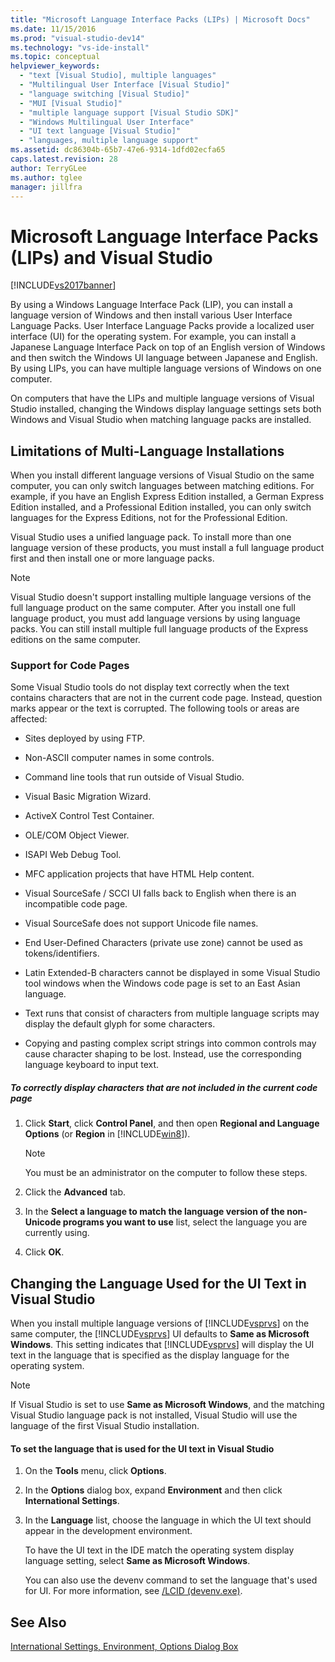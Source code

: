```yaml
---
title: "Microsoft Language Interface Packs (LIPs) | Microsoft Docs"
ms.date: 11/15/2016
ms.prod: "visual-studio-dev14"
ms.technology: "vs-ide-install"
ms.topic: conceptual
helpviewer_keywords:
  - "text [Visual Studio], multiple languages"
  - "Multilingual User Interface [Visual Studio]"
  - "language switching [Visual Studio]"
  - "MUI [Visual Studio]"
  - "multiple language support [Visual Studio SDK]"
  - "Windows Multilingual User Interface"
  - "UI text language [Visual Studio]"
  - "languages, multiple language support"
ms.assetid: dc86304b-65b7-47e6-9314-1dfd02ecfa65
caps.latest.revision: 28
author: TerryGLee
ms.author: tglee
manager: jillfra
---
```

# Microsoft Language Interface Packs (LIPs) and Visual Studio
[!INCLUDE[vs2017banner](../includes/vs2017banner.md)]

By using a Windows Language Interface Pack (LIP), you can install a language version of Windows and then install various User Interface Language Packs. User Interface Language Packs provide a localized user interface (UI) for the operating system. For example, you can install a Japanese Language Interface Pack on top of an English version of Windows and then switch the Windows UI language between Japanese and English. By using LIPs, you can have multiple language versions of Windows on one computer.

 On computers that have the LIPs and multiple language versions of Visual Studio installed, changing the Windows display language settings sets both Windows and Visual Studio when matching language packs are installed.

## Limitations of Multi-Language Installations
 When you install different language versions of Visual Studio on the same computer, you can only switch languages between matching editions. For example, if you have an English Express Edition installed, a German Express Edition installed, and a Professional Edition installed, you can only switch languages for the Express Editions, not for the Professional Edition.

 Visual Studio uses a unified language pack. To install more than one language version of these products, you must install a full language product first and then install one or more language packs.

> [!NOTE]
>  Visual Studio doesn't support installing multiple language versions of the full language product on the same computer. After you install one full language product, you must add language versions by using language packs. You can still install multiple full language products of the Express editions on the same computer.

### Support for Code Pages
 Some Visual Studio tools do not display text correctly when the text contains characters that are not in the current code page. Instead, question marks appear or the text is corrupted. The following tools or areas are affected:

- Sites deployed by using FTP.

- Non-ASCII computer names in some controls.

- Command line tools that run outside of Visual Studio.

- Visual Basic Migration Wizard.

- ActiveX Control Test Container.

- OLE/COM Object Viewer.

- ISAPI Web Debug Tool.

- MFC application projects that have HTML Help content.

- Visual SourceSafe / SCCI UI falls back to English when there is an incompatible code page.

- Visual SourceSafe does not support Unicode file names.

- End User-Defined Characters (private use zone) cannot be used as tokens/identifiers.

- Latin Extended-B characters cannot be displayed in some Visual Studio tool windows when the Windows code page is set to an East Asian language.

- Text runs that consist of characters from multiple language scripts may display the default glyph for some characters.

- Copying and pasting complex script strings into common controls may cause character shaping to be lost. Instead, use the corresponding language keyboard to input text.

##### To correctly display characters that are not included in the current code page

1. Click **Start**, click **Control Panel**, and then open **Regional and Language Options** (or **Region** in [!INCLUDE[win8](../includes/win8-md.md)]).

    > [!NOTE]
    >  You must be an administrator on the computer to follow these steps.

2. Click the **Advanced** tab.

3. In the **Select a language to match the language version of the non-Unicode programs you want to use** list, select the language you are currently using.

4. Click **OK**.

## Changing the Language Used for the UI Text in Visual Studio
 When you install multiple language versions of [!INCLUDE[vsprvs](../includes/vsprvs-md.md)] on the same computer, the [!INCLUDE[vsprvs](../includes/vsprvs-md.md)] UI defaults to **Same as Microsoft Windows**. This setting indicates that [!INCLUDE[vsprvs](../includes/vsprvs-md.md)] will display the UI text in the language that is specified as the display language for the operating system.

> [!NOTE]
>  If Visual Studio is set to use **Same as Microsoft Windows**, and the matching Visual Studio language pack is not installed, Visual Studio will use the language of the first Visual Studio installation.

#### To set the language that is used for the UI text in Visual Studio

1. On the **Tools** menu, click **Options**.

2. In the **Options** dialog box, expand **Environment** and then click **International Settings**.

3. In the **Language** list, choose the language in which the UI text should appear in the development environment.

    To have the UI text in the IDE match the operating system display language setting, select **Same as Microsoft Windows**.

   You can also use the devenv command to set the language that's used for UI. For more information, see [/LCID (devenv.exe)](../ide/reference/lcid-devenv-exe.md).

## See Also
 [International Settings, Environment, Options Dialog Box](../ide/reference/international-settings-environment-options-dialog-box.md)